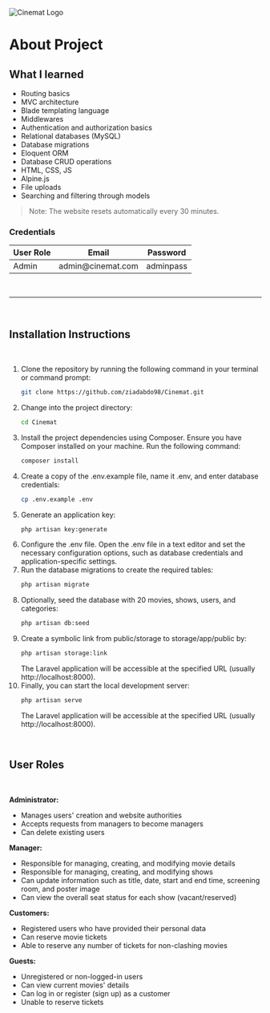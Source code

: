 ![Cinemat Logo](./public/images/branding/logos/vinhlogo-w.png)

# About Project

## What I learned

-   Routing basics
-   MVC architecture
-   Blade templating language
-   Middlewares
-   Authentication and authorization basics
-   Relational databases (MySQL)
-   Database migrations
-   Eloquent ORM
-   Database CRUD operations
-   HTML, CSS, JS
-   Alpine.js
-   File uploads
-   Searching and filtering through models

> Note: The website resets automatically every 30 minutes.

### Credentials

| User Role | Email                        | Password     |
| --------- | ---------------------------- | ------------ |
| Admin     | admin&#64;cinemat&#46;com    | adminpass    |


<br>

---

<br>

## Installation Instructions

<br>

1. Clone the repository by running the following command in your terminal or command prompt:
    ```bash
    git clone https://github.com/ziadabdo98/Cinemat.git
    ```
2. Change into the project directory:
    ```bash
    cd Cinemat
    ```
3. Install the project dependencies using Composer. Ensure you have Composer installed on your machine. Run the following command:
    ```bash
    composer install
    ```
4. Create a copy of the .env.example file, name it .env, and enter database credentials:
    ```bash
    cp .env.example .env
    ```
5. Generate an application key:
    ```bash
    php artisan key:generate
    ```
6. Configure the .env file. Open the .env file in a text editor and set the necessary configuration options, such as database credentials and application-specific settings.
7. Run the database migrations to create the required tables:
    ```bash
    php artisan migrate
    ```
8. Optionally, seed the database with 20 movies, shows, users, and categories:
    ```bash
    php artisan db:seed
    ```
9. Create a symbolic link from public/storage to storage/app/public by:
    ```bash
    php artisan storage:link
    ```
    The Laravel application will be accessible at the specified URL (usually http://localhost:8000).
10. Finally, you can start the local development server:
    ```bash
    php artisan serve
    ```
    The Laravel application will be accessible at the specified URL (usually http://localhost:8000).

<br>

## User Roles

<br>

**Administrator:**

-   Manages users' creation and website authorities
-   Accepts requests from managers to become managers
-   Can delete existing users

**Manager:**

-   Responsible for managing, creating, and modifying movie details
-   Responsible for managing, creating, and modifying shows
-   Can update information such as title, date, start and end time, screening room, and poster image
-   Can view the overall seat status for each show (vacant/reserved)

**Customers:**

-   Registered users who have provided their personal data
-   Can reserve movie tickets
-   Able to reserve any number of tickets for non-clashing movies

**Guests:**

-   Unregistered or non-logged-in users
-   Can view current movies' details
-   Can log in or register (sign up) as a customer
-   Unable to reserve tickets
